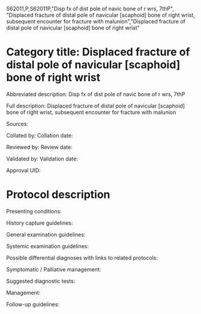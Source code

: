S62011,P,S62011P,"Disp fx of dist pole of navic bone of r wrs, 7thP", "Displaced fracture of distal pole of navicular [scaphoid] bone of right wrist, subsequent encounter for fracture with malunion","Displaced fracture of distal pole of navicular [scaphoid] bone of right wrist"
# Category title: Displaced fracture of distal pole of navicular [scaphoid] bone of right wrist

Abbreviated description: Disp fx of dist pole of navic bone of r wrs, 7thP

Full description: Displaced fracture of distal pole of navicular [scaphoid] bone of right wrist, subsequent encounter for fracture with malunion

Sources:

Collated by:
Collation date:

Reviewed by:
Review date:

Validated by:
Validation date:

Approval UID:

# Protocol description

Presenting conditions:

History capture guidelines:

General examination guidelines:

Systemic examination guidelines:

Possible differential diagnoses with links to related protocols:

Symptomatic / Palliative management:

Suggested diagnostic tests:

Management:

Follow-up guidelines:
